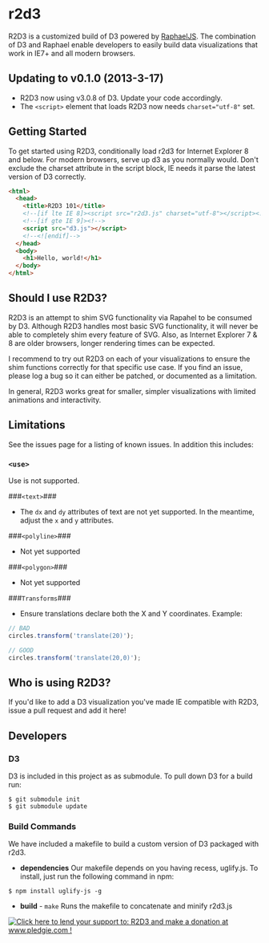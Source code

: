 r2d3
==========

R2D3 is a customized build of D3 powered by [RaphaelJS](http://raphaeljs.com/).  The combination of D3 and Raphael enable developers to easily
build data visualizations that work in IE7+ and all modern browsers.


Updating to v0.1.0 (2013-3-17)
------------------------------

* R2D3 now using v3.0.8 of D3. Update your code accordingly.
* The ```<script>``` element that loads R2D3 now needs ```charset="utf-8"``` set.


Getting Started
---------------

To get started using R2D3,  conditionally load r2d3 for Internet Explorer 8 and below. For modern browsers,
serve up d3 as you normally would.  Don't exclude the charset attribute in the script block, IE needs it parse
the latest version of D3 correctly.

```html
<html>
  <head>
    <title>R2D3 101</title>
    <!--[if lte IE 8]><script src="r2d3.js" charset="utf-8"></script><![endif]-->
    <!--[if gte IE 9]><!-->
    <script src="d3.js"></script>
    <!--<![endif]-->
  </head>
  <body>
    <h1>Hello, world!</h1>
  </body>
</html>
```

Should I use R2D3?
------------------

R2D3 is an attempt to shim SVG functionality via Rapahel to be consumed by D3. Although R2D3 handles most basic SVG functionality, it will 
never be able to completely shim every feature of SVG.  Also, as Internet Explorer 7 & 8 are older browsers, longer rendering times can be expected.

I recommend to try out R2D3 on each of your visualizations to ensure the shim functions correctly for that specific use case.
If you find an issue, please log a bug so it can either be patched, or documented as a limitation.

In general, R2D3 works great for smaller, simpler visualizations with limited animations and interactivity.

Limitations
-----------

See the issues page for a listing of known issues. In addition this
includes:

### ```<use>``` ###
Use is not supported.
  
###````<text>````###
* The ```dx``` and ```dy```  attributes of text are not yet supported. In the meantime, adjust the ```x``` and ```y``` attributes.

###```<polyline>```###
* Not yet supported

###```<polygon>```###
* Not yet supported

###```Transforms```###
* Ensure translations declare both the X and Y coordinates. Example:


```javascript
// BAD
circles.transform('translate(20)');

// GOOD
circles.transform('translate(20,0)');
```

Who is using R2D3?
------------------

If you'd like to add a D3 visualization you've made IE compatible with R2D3, issue a pull request and add it here!


Developers
----------
### D3 ###
D3 is included in this project as as submodule. To pull down D3 for a build run:

```
$ git submodule init
$ git submodule update
```

### Build Commands ###
We have included a makefile to build a custom version of D3 packaged with r2d3. 

+ **dependencies**
Our makefile depends on you having recess, uglify.js. To install, just run the following command in npm:

```
$ npm install uglify-js -g
```

+ **build** - `make`
Runs the  makefile to concatenate and minify r2d3.js



<a href='http://www.pledgie.com/campaigns/18826'><img alt='Click here to lend your support to: R2D3 and make a donation at www.pledgie.com !' src='http://www.pledgie.com/campaigns/18826.png?skin_name=chrome' border='0' /></a>
